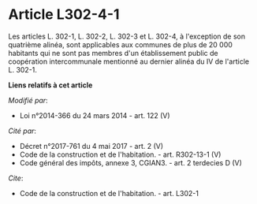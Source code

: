 # Article L302-4-1

Les articles L. 302-1, L. 302-2, L. 302-3 et L. 302-4, à l'exception de son quatrième alinéa, sont applicables aux communes
de plus de 20 000 habitants qui ne sont pas membres d'un établissement public de coopération intercommunale mentionné au
dernier alinéa du IV de l'article L. 302-1.

**Liens relatifs à cet article**

_Modifié par_:

  - Loi n°2014-366 du 24 mars 2014 - art. 122 (V)

_Cité par_:

  - Décret n°2017-761 du 4 mai 2017 - art. 2 (V)
  - Code de la construction et de l'habitation. - art. R302-13-1 (V)
  - Code général des impôts, annexe 3, CGIAN3. - art. 2 terdecies D (V)

_Cite_:

  - Code de la construction et de l'habitation. - art. L302-1
